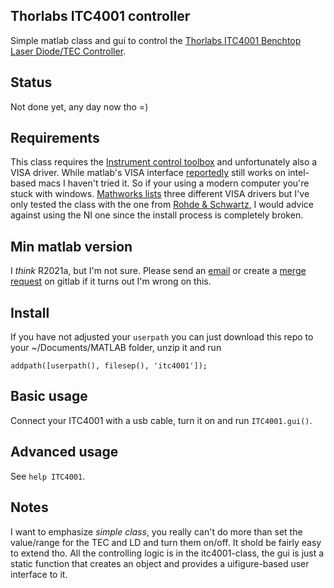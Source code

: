 ## Thorlabs ITC4001 controller
Simple matlab class and gui to control the
[Thorlabs ITC4001 Benchtop Laser Diode/TEC Controller](https://www.thorlabs.de/thorProduct.cfm?partNumber=ITC4001).

## Status
Not done yet, any day now tho =)

## Requirements
This class requires the
[Instrument control toolbox](https://se.mathworks.com/products/instrument.html)
and unfortunately also a VISA driver. While matlab's VISA interface
[reportedly](https://se.mathworks.com/help/releases/R2024b/instrument/troubleshooting-visa-interface.html)
still works on intel-based macs I haven't tried it. So if your using a modern
computer you're stuck with windows.
[Mathworks lists](https://se.mathworks.com/help/releases/R2024b/instrument/troubleshooting-visa-interface.html)
three different VISA drivers but I've only tested the class with the one from
[Rohde & Schwartz](https://www.rohde-schwarz.com/no/applications/r-s-visa-application-note_56280-148812.html),
I would advice against using the NI one since the install process is completely
broken.

## Min matlab version
I *think* R2021a, but I'm not sure. Please send an
[email](mailto:ragnar.seton@uit.no)
or create a
[merge request](https://docs.gitlab.com/ee/user/project/merge_requests/creating_merge_requests.html)
on gitlab if it turns out I'm wrong on this.

## Install
If you have not adjusted your `userpath` you can just download this repo to your
~/Documents/MATLAB folder, unzip it and run
```
addpath([userpath(), filesep(), 'itc4001']);
```

## Basic usage
Connect your ITC4001 with a usb cable, turn it on and run `ITC4001.gui()`.

## Advanced usage
See `help ITC4001`.

## Notes
I want to emphasize *simple class*, you really can't do more than set the
value/range for the TEC and LD and turn them on/off. It shold be fairly easy to
extend tho. All the controlling logic is in the itc4001-class, the gui is just a
static function that creates an object and provides a uifigure-based user
interface to it.
